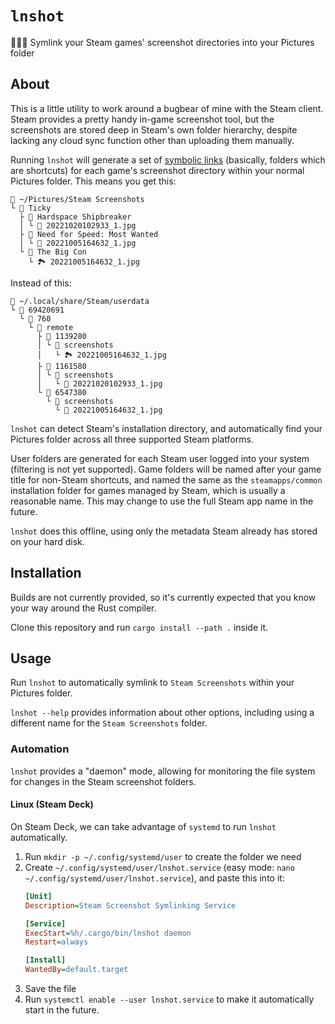 # `lnshot`

🧖🏻‍♀️ Symlink your Steam games' screenshot directories into your Pictures folder

## About

This is a little utility to work around a bugbear of mine with the Steam client. Steam provides a pretty handy in-game screenshot tool, but the screenshots are stored deep in Steam's own folder hierarchy, despite lacking any cloud sync function other than uploading them manually.

Running `lnshot` will generate a set of [symbolic links](https://en.wikipedia.org/wiki/Symbolic_link) (basically, folders which are shortcuts) for each game's screenshot directory within your normal Pictures folder. This means you get this:

```
📂 ~/Pictures/Steam Screenshots
└ 📂 Ticky
  ├ 📂 Hardspace Shipbreaker
  │ └ 🌌 20221020102933_1.jpg
  ├ 📂 Need for Speed: Most Wanted
  │ └ 🌃 20221005164632_1.jpg
  └ 📂 The Big Con
    └ 🏞 20221005164632_1.jpg
```

Instead of this:

```
📂 ~/.local/share/Steam/userdata
└ 📂 69420691
  └ 📂 760
    └ 📂 remote
      ├ 📂 1139280
      │ └ 📂 screenshots
      │   └ 🏞 20221005164632_1.jpg
      ├ 📂 1161580
      │ └ 📂 screenshots
      │   └ 🌌 20221020102933_1.jpg
      └ 📂 6547380
        └ 📂 screenshots
          └ 🌃 20221005164632_1.jpg
```

`lnshot` can detect Steam's installation directory, and automatically find your Pictures folder across all three supported Steam platforms.

User folders are generated for each Steam user logged into your system (filtering is not yet supported). Game folders will be named after your game title for non-Steam shortcuts, and named the same as the `steamapps/common` installation folder for games managed by Steam, which is usually a reasonable name. This may change to use the full Steam app name in the future.

`lnshot` does this offline, using only the metadata Steam already has stored on your hard disk.

## Installation

Builds are not currently provided, so it's currently expected that you know your way around the Rust compiler.

Clone this repository and run `cargo install --path .` inside it.

## Usage

Run `lnshot` to automatically symlink to `Steam Screenshots` within your Pictures folder.

`lnshot --help` provides information about other options, including using a different name for the `Steam Screenshots` folder.

### Automation

`lnshot` provides a "daemon" mode, allowing for monitoring the file system for changes in the Steam screenshot folders.

#### Linux (Steam Deck)

On Steam Deck, we can take advantage of `systemd` to run `lnshot` automatically.

1. Run `mkdir -p ~/.config/systemd/user` to create the folder we need
2. Create `~/.config/systemd/user/lnshot.service` (easy mode: `nano ~/.config/systemd/user/lnshot.service`), and paste this into it:
   ```ini
   [Unit]
   Description=Steam Screenshot Symlinking Service

   [Service]
   ExecStart=%h/.cargo/bin/lnshot daemon
   Restart=always

   [Install]
   WantedBy=default.target
   ```
3. Save the file
4. Run `systemctl enable --user lnshot.service` to make it automatically start in the future.

